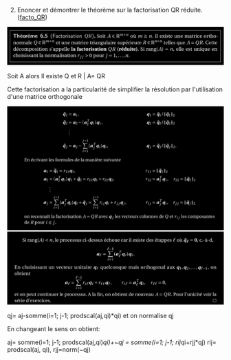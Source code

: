 2. Enoncer et démontrer le théorème sur la factorisation QR réduite. ([facto_QR](facto_QR))

![Factorisation qr](../images/Th_QR.png)

Soit A alors Il existe Q et R | A= QR

Cette factorisation a la particularité de simplifier la résolution par l'utilisation d'une matrice orthogonale

![Demo 1](../images/QR_demo01.png)
![Demo 2](../images/QR_demo02.png)

qj= aj-somme(i=1; j-1; prodscal(aj,qi)*qi) et on normalise qj

En changeant le sens on obtient:

aj= somme(i=1; j-1; prodscal(aj,qi)*qi)+~qj = somme(i=1; j-1; rij*qi+rjj*qj) rij= prodscal(aj, qi), rjj=norm(~qj)

